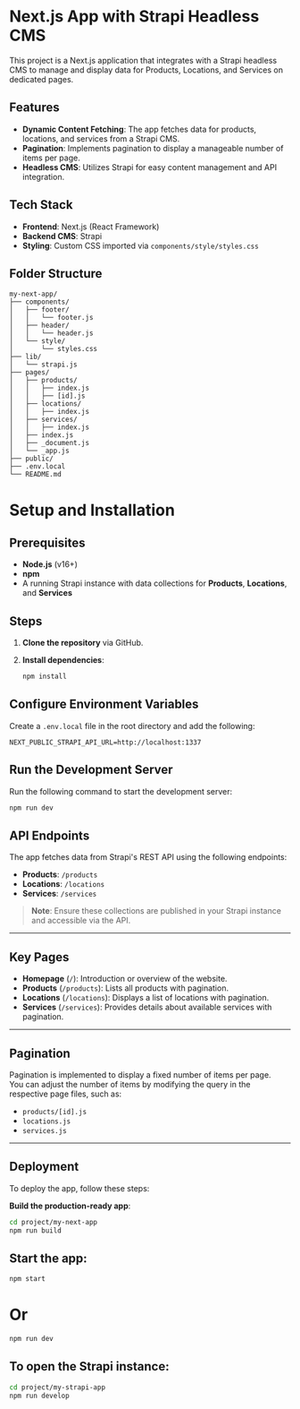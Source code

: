 # Next.js App with Strapi Headless CMS

This project is a Next.js application that integrates with a Strapi headless CMS to manage and display data for Products, Locations, and Services on dedicated pages.

## Features

- **Dynamic Content Fetching**: The app fetches data for products, locations, and services from a Strapi CMS.
- **Pagination**: Implements pagination to display a manageable number of items per page.
- **Headless CMS**: Utilizes Strapi for easy content management and API integration.

## Tech Stack

- **Frontend**: Next.js (React Framework)
- **Backend CMS**: Strapi
- **Styling**: Custom CSS imported via `components/style/styles.css`

## Folder Structure

```plaintext
my-next-app/
├── components/
│   ├── footer/
│   │   └── footer.js  
│   ├── header/
│   │   └── header.js 
│   └── style/
│       └── styles.css
├── lib/
│   └── strapi.js    
├── pages/
│   ├── products/
│   │   ├── index.js
│   │   ├── [id].js
│   ├── locations/
│   │   ├── index.js
│   ├── services/
│   │   ├── index.js
│   ├── index.js
│   ├── _document.js
│   └── _app.js
├── public/
├── .env.local
└── README.md
```
# Setup and Installation

## Prerequisites

- **Node.js** (v16+)
- **npm**
- A running Strapi instance with data collections for **Products**, **Locations**, and **Services**

## Steps

1. **Clone the repository** via GitHub.

2. **Install dependencies**:

   ```bash
   npm install
   ```
## Configure Environment Variables

Create a `.env.local` file in the root directory and add the following:

```env
NEXT_PUBLIC_STRAPI_API_URL=http://localhost:1337
```
## Run the Development Server

Run the following command to start the development server:

```bash
npm run dev
```
## API Endpoints

The app fetches data from Strapi's REST API using the following endpoints:

- **Products**: `/products`
- **Locations**: `/locations`
- **Services**: `/services`

> **Note**: Ensure these collections are published in your Strapi instance and accessible via the API.

---

## Key Pages

- **Homepage** (`/`): Introduction or overview of the website.
- **Products** (`/products`): Lists all products with pagination.
- **Locations** (`/locations`): Displays a list of locations with pagination.
- **Services** (`/services`): Provides details about available services with pagination.

---

## Pagination

Pagination is implemented to display a fixed number of items per page.  
You can adjust the number of items by modifying the query in the respective page files, such as:

- `products/[id].js`
- `locations.js`
- `services.js`

---

## Deployment

To deploy the app, follow these steps:

**Build the production-ready app**:

 ```bash
 cd project/my-next-app
 npm run build
 ```
## Start the app:

```bash
npm start
```
# Or 
```bash
npm run dev
```
## To open the Strapi instance:

```bash
cd project/my-strapi-app
npm run develop

